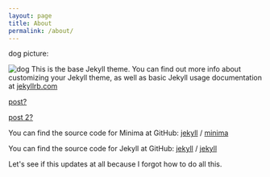 ```yaml
---
layout: page
title: About
permalink: /about/
---
```


dog picture:

![dog]({{site.baseurl}}/images/cloutDog.jpg)
This is the base Jekyll theme. You can find out more info about customizing your Jekyll theme, as well as basic Jekyll usage documentation at [jekyllrb.com](https://jekyllrb.com/)

<!---
hopefully this is a comment - links should be urls not file paths
-->
[post?]({{site.baseurl}}/hello-to-jekyll/)

[post 2?]({{site.baseurl}}/trial-post/)

You can find the source code for Minima at GitHub:
[jekyll][jekyll-organization] /
[minima](https://github.com/jekyll/minima)

You can find the source code for Jekyll at GitHub:
[jekyll][jekyll-organization] /
[jekyll](https://github.com/jekyll/jekyll)

Let's see if this updates at all because I forgot how to do all this.


[jekyll-organization]: https://github.com/jekyll
